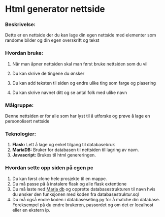# Html generator nettside
 
### Beskrivelse:
 
Dette er en nettside der du kan lage din egen nettside med elementer som randome bilder og din egen overskrift og tekst
 
### Hvordan bruke:  
 
1. Når man åpner nettsiden skal man først bruke nettsiden som du vil
 
2. Du kan skrive de tingene du ønsker
 
3. Du kan add teksten til siden og endre ulike ting som farge og plasering
   
5. Du kan skrive navnet ditt og se antal folk med ulike navn
 
 
 
### Målgruppe:
 
Denne nettsiden er for alle som har lyst til å utforske og prøve å lage en personolisert nettside
 
### Teknologier:
 
1. **Flask:** Lett å lage og enkel tilgang til databasebruk
2. **MariaDB:** Bruker for databasen til nettsiden til lagring av navn.
3. **Javascript:** Brukes til html genereringen.

### Hvordan sette opp siden på egen pc
1. Du kan først clone hele prosjekte til en mappe.
2. Du må passe på å instalere flask og alle flask extentione
3. Du må laste ned [Maria db](https://mariadb.org/download/?t=mariadb&p=mariadb&r=11.7.2&os=windows&cpu=x86_64&pkg=msi&mirror=dotsrc) og opprette databasestrukturen til navn hvis du ønsker den funksjonen med koden fra databasestruktur.sql
4. Du må også endre koden i databaseseting.py for å matche din database. Foreksempel på du endre brukeren, passordet og om det er localhost eller en ekstern ip.
 
 
 
